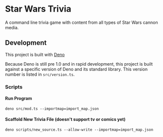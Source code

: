 # Star Wars Trivia

A command line trivia game with content from all types of Star Wars cannon media.

## Development

This project is built with [Deno](https://deno.land)

Because Deno is still pre 1.0 and in rapid development, this project is built against a specific version of Deno and its standard library. This version number is listed in `src/version.ts`.

### Scripts

#### Run Program

`deno src/mod.ts --importmap=import_map.json`

#### Scaffold New Trivia File (doesn't support tv or comics yet)

`deno scripts/new_source.ts --allow-write --importmap=import_map.json`
